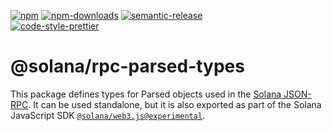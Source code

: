 [![npm][npm-image]][npm-url] [![npm-downloads][npm-downloads-image]][npm-url]
[![semantic-release][semantic-release-image]][semantic-release-url]
<br />
[![code-style-prettier][code-style-prettier-image]][code-style-prettier-url]

[code-style-prettier-image]: https://img.shields.io/badge/code_style-prettier-ff69b4.svg?style=flat-square
[code-style-prettier-url]: https://github.com/prettier/prettier
[npm-downloads-image]: https://img.shields.io/npm/dm/@solana/rpc-types/experimental.svg?style=flat
[npm-image]: https://img.shields.io/npm/v/@solana/rpc-types/experimental.svg?style=flat
[npm-url]: https://www.npmjs.com/package/@solana/rpc-types/v/experimental
[semantic-release-image]: https://img.shields.io/badge/%20%20%F0%9F%93%A6%F0%9F%9A%80-semantic--release-e10079.svg
[semantic-release-url]: https://github.com/semantic-release/semantic-release

# @solana/rpc-parsed-types

This package defines types for Parsed objects used in the
[Solana JSON-RPC](https://docs.solana.com/api/http). It can be used standalone,
but it is also exported as part of the Solana JavaScript SDK
[`@solana/web3.js@experimental`](https://github.com/solana-labs/solana-web3.js/tree/master/packages/library).
